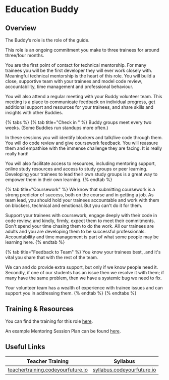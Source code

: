 # Education Buddy

## Overview

The Buddy’s role is the role of the guide.

This role is an ongoing commitment you make to three trainees for around three/four months.&#x20;

You are the first point of contact for technical mentorship. For many trainees you will be the first developer they will ever work closely with. Meaningful technical mentorship is the heart of this role. You will build a close, supportive team with your trainees and model code review, accountability, time management and professional behaviour.&#x20;

You will also attend a regular meeting with your Buddy volunteer team. This meeting is a place to communicate feedback on individual progress, get additional support and resources for your trainees, and share skills and insights with other Buddies.&#x20;

{% tabs %}
{% tab title="Check in " %}
Buddy groups meet every two weeks. (Some Buddies run standups more often.)

In these sessions you will identify blockers and talk/live code through them.  You will do code review and give coursework feedback. You will reassure them and empathise with the immense challenge they are facing. It is really really hard!&#x20;

You will also facilitate access to  resources, including mentoring support, online study resources and access to study groups or peer learning. Developing your trainees to lead their own study groups is a great way to empower them in their own learning.
{% endtab %}

{% tab title="Coursework" %}
We know that submitting coursework is a strong predictor of success, both on the course and in getting a job. As team lead, you should hold your trainees accountable and work with them on blockers, technical and emotional. But you can't do it for them.&#x20;

Support your trainees with coursework, engage deeply with their code in code review, and kindly, firmly, expect them to meet their commitments. Don't spend your time chasing them to do the work. All our trainees are adults and you are developing them to be successful professionals. Accountability and time management is part of what some people may be learning here.
{% endtab %}

{% tab title="Feedback to Team" %}
You know your trainees best, .and it's vital you share that with the rest of the team.

We can and do provide extra support, but only if we know people need it. Secondly, if one of our students has an issue then we resolve it with them; if many have the same problem, then we have a systemic bug we need to fix.

Your volunteer team has a wealth of experience with trainee issues and can support you in addressing them.
{% endtab %}
{% endtabs %}

## Training & Resources

You can find the training for this role [here](https://teachertraining.codeyourfuture.io/roles/education-buddy/education-buddy-training).

An example Mentoring Session Plan can be found [here](https://teachertraining.codeyourfuture.io/roles/education-buddy/mentoring-session-plan).

## Useful Links

| Teacher Training                                                                | Syllabus                                                          |
| ------------------------------------------------------------------------------- | ----------------------------------------------------------------- |
| [teachertraining.codeyourfuture.io](https://teachertraining.codeyourfuture.io/) | [syllabus.codeyourfuture.io](https://syllabus.codeyourfuture.io/) |
